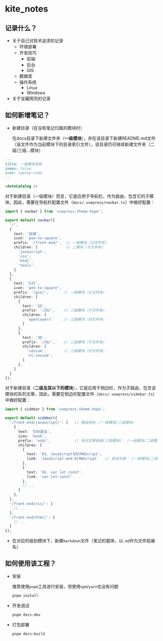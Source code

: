 # kite_notes

## 记录什么？

- 关于自己对技术追求的记录
  - 环境部署
  - 开发技巧
    - 前端
    - 后台
    - GIS
  - 数据库
  - 操作系统
    - Linux
    - Windows
- 关于宝藏网页的记录

## 如何新增笔记？
  
- 新建目录（在没有笔记归属的模块时）

  在docs目录下新建文件夹（**一级模块**），并在该目录下新建README.md文件（该文件作为当前模块下的目录索引文件），该目录仍可继续新建文件夹（二级/三级...模块）

```md
---
title: 一级模块名称
index: false
icon: laptop-code
---

<AutoCatalog />
```

对于新建目录（一级模块）而言，它是应用于导航栏，作为路由，包含它的子模块，因此，需要在导航栏配置文件（`docs/.vuepress/navbar.ts`）中做好配置：

```ts
import { navbar } from 'vuepress-theme-hope';

export default navbar([
  '/',
  {
    text: '前端',
    icon: 'pen-to-square',
    prefix: '/front-end/',  // 一级模块（父文件夹）
    children: [             // 二模块（子文件夹）
      'javascript',
      'css',
      'html',
      'tools'
    ]
  },
  {
    text: 'GIS',
    icon: 'pen-to-square',
    prefix: '/gis/',       // 一级模块（父文件夹）
    children: [
      { 
        text: '2D', 
        prefix: '/2d/',    // 二级模块（子文件夹）
        children: [
          'openlayers'     // 三级模块（孙文件夹）
        ] 
      },
      { 
        text: '3D', 
        prefix: '/3d/',    // 二级模块（子文件夹）
        children: [
          'cesium',        // 三级模块（孙文件夹）
          'ol-cesium',
        ]
      },   
    ]
  }
]);
```

对于新建目录（**二级及其以下的模块**），它是应用于侧边栏，作为子路由，包含该模块的系列文章，因此，需要在侧边栏配置文件（`docs/.vuepress/sidebar.ts`）中做好配置：

```ts
import { sidebar } from 'vuepress-theme-hope';

export default sidebar({
  '/front-end/javascript/': [   // 路由地址：/一级模块/二级模块/
    {
      text: 'ES6语法',
      icon: 'book',
      prefix: 'es6/',           // 系列文章前缀(三级模块)： /一级模块/二级模块/三级模块/
      children: [
        {
          text: '01. JavaScript与ECMAScript',
          link: 'JavaScript-and-ECMAScript'   // 具体文章： /一级模块/二级模块/三级模块/文章文件名
        },
        {
          text: '02. var let const',
          link: 'var-let-const'
        },
        // ...
      ]
    },
  ],
  '/front-end/css/': [
    // ...
  ],
  '/front-end/html/': [
    // ...
  ]
});
```

- 在对应的级别模块下，新建`markdown`文件（笔记的载体，以`.md`作为文件拓展名）

## 如何使用该工程？

- 安装

  推荐使用`pnpm`工具进行安装，但使用`npm`/`yarn`也没有问题

  ```sh
  pnpm install
  ```

- 开发调试

  ```sh
  pnpm docs:dev
  ```

- 打包部署

  ```sh
  pnpm docs:build
  ```
